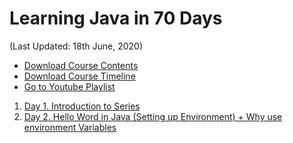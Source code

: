 # Learning Java in 70 Days
(Last Updated: 18th June, 2020)
<ul>
<li>
<a href="https://cutt.ly/learn_java_course_outline">Download Course Contents</a></li>
<li>
<a href="https://cutt.ly/learn_java_timeline">Download Course Timeline </a>
 </li>
 <li>
 <a href="https://cutt.ly/redirect_github_to_learn_java_in_70_days">Go to Youtube Playlist</a>
</li>
 </ul>
<ol>
 <li><a href="https://cutt.ly/learn_java_day_01">Day 1. Introduction to Series</a></li>
 <li><a href="https://youtu.be/JPoRiD8Bga8">Day 2. Hello Word in Java (Setting up Environment) + Why use environment Variables</a></li>
</ol>
